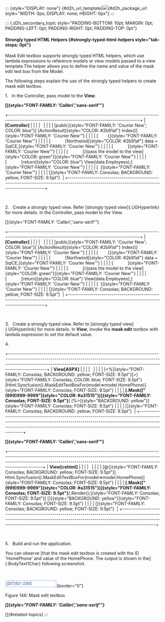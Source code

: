 ::: {style="DISPLAY: none"}
[](ms-xhelp:///?Id=d2h_url_template){#d2h_url_template}![](!package_url!){#d2h_package_url style="WIDTH: 0px; DISPLAY: none; HEIGHT: 0px"}
:::

::: {.d2h_secondary_topic style="PADDING-BOTTOM: 10pt; MARGIN: 0pt; PADDING-LEFT: 0pt; PADDING-RIGHT: 0pt; PADDING-TOP: 0pt"}
#### Strongly typed HTML Helpers {#strongly-typed-html-helpers style="tab-stops: 0pt"}

Mask Edit textbox supports strongly typed HTML helpers, which use lambda expressions to reference models or view models passed to a view template.The helper allows you to define the name and value of the mask edit text box from the Model.

The following steps explain the use of the strongly typed helpers to create mask edit textbox.

1.   In the Controller, pass model to the **View**.

**[]{style="FONT-FAMILY: 'Calibri','sans-serif'"}** 

+------------------------------------------------------------------------------------------------------------------------------------------------+
| **\[Controller\]**                                                                                                                             |
|                                                                                                                                                |
|                                                                                                                                                |
|                                                                                                                                                |
| [public]{style="FONT-FAMILY: 'Courier New'; COLOR: blue"}[ [ActionResult]{style="COLOR: #2b91af"} Index()]{style="FONT-FAMILY: 'Courier New'"} |
|                                                                                                                                                |
| [        {]{style="FONT-FAMILY: 'Courier New'"}                                                                                                |
|                                                                                                                                                |
| [            [Northwind]{style="COLOR: #2b91af"} data = SqlCE;]{style="FONT-FAMILY: 'Courier New'"}                                            |
|                                                                                                                                                |
| [            ]{style="FONT-FAMILY: 'Courier New'"}                                                                                             |
|                                                                                                                                                |
| [            [//pass the model to the view]{style="COLOR: green"}]{style="FONT-FAMILY: 'Courier New'"}                                         |
|                                                                                                                                                |
| [            [return]{style="COLOR: blue"} View(data.Employees);]{style="FONT-FAMILY: 'Courier New'"}                                          |
|                                                                                                                                                |
| [  }]{style="FONT-FAMILY: 'Courier New'"}                                                                                                      |
|                                                                                                                                                |
| []{style="FONT-FAMILY: Consolas; BACKGROUND: yellow; FONT-SIZE: 9.5pt"}                                                                        |
+------------------------------------------------------------------------------------------------------------------------------------------------+

 

2.   Create a strongly typed view. Refer [strongly typed view]{.UGHyperlink} for more details. In the Controller, pass model to the View.

[]{style="FONT-FAMILY: 'Calibri','sans-serif'"} 

+------------------------------------------------------------------------------------------------------------------------------------------------+
| **\[Controller\]**                                                                                                                             |
|                                                                                                                                                |
|                                                                                                                                                |
|                                                                                                                                                |
| [public]{style="FONT-FAMILY: 'Courier New'; COLOR: blue"}[ [ActionResult]{style="COLOR: #2b91af"} Index()]{style="FONT-FAMILY: 'Courier New'"} |
|                                                                                                                                                |
| [        {]{style="FONT-FAMILY: 'Courier New'"}                                                                                                |
|                                                                                                                                                |
| [            [Northwind]{style="COLOR: #2b91af"} data = SqlCE;]{style="FONT-FAMILY: 'Courier New'"}                                            |
|                                                                                                                                                |
| [            ]{style="FONT-FAMILY: 'Courier New'"}                                                                                             |
|                                                                                                                                                |
| [            [//pass the model to the view]{style="COLOR: green"}]{style="FONT-FAMILY: 'Courier New'"}                                         |
|                                                                                                                                                |
| [            [return]{style="COLOR: blue"} View(data.Employees);]{style="FONT-FAMILY: 'Courier New'"}                                          |
|                                                                                                                                                |
| [  }]{style="FONT-FAMILY: 'Courier New'"}                                                                                                      |
|                                                                                                                                                |
| []{style="FONT-FAMILY: Consolas; BACKGROUND: yellow; FONT-SIZE: 9.5pt"}                                                                        |
+------------------------------------------------------------------------------------------------------------------------------------------------+

 

3.   Create a strongly typed view. Refer to [strongly typed view]{.UGHyperlink} for more details. In **View**, invoke the **mask edit** textbox with lambda expression to set the default value.

4. 

+-------------------------------------------------------------------------------------------------------------------------------------------------------------------------------------------------------------------------------------------------------------+
| **View\[ASPX\]**                                                                                                                                                                                                                                            |
|                                                                                                                                                                                                                                                             |
|                                                                                                                                                                                                                                                             |
|                                                                                                                                                                                                                                                             |
| [\<%]{style="FONT-FAMILY: Consolas; BACKGROUND: yellow; FONT-SIZE: 9.5pt"}[=]{style="FONT-FAMILY: Consolas; COLOR: blue; FONT-SIZE: 9.5pt"}[Html.Syncfusion().MaskEditTextBoxFor(model=\>model.HomePhone)]{style="FONT-FAMILY: Consolas; FONT-SIZE: 9.5pt"} |
|                                                                                                                                                                                                                                                             |
| **[.Mask([\"(999)999-9999\"]{style="COLOR: #a31515"})]{style="FONT-FAMILY: Consolas; FONT-SIZE: 9.5pt"}**[ [%\>]{style="BACKGROUND: yellow"}]{style="FONT-FAMILY: Consolas; FONT-SIZE: 9.5pt"}                                                              |
|                                                                                                                                                                                                                                                             |
| []{style="FONT-FAMILY: Consolas; BACKGROUND: yellow; FONT-SIZE: 9.5pt"}                                                                                                                                                                                     |
+-------------------------------------------------------------------------------------------------------------------------------------------------------------------------------------------------------------------------------------------------------------+

**[]{style="FONT-FAMILY: 'Calibri','sans-serif'"}** 

+-----------------------------------------------------------------------------------------------------------------------------------------------------------------------------------------------------------------------------------------------------------+
| **View\[cshtml\]**                                                                                                                                                                                                                                        |
|                                                                                                                                                                                                                                                           |
|                                                                                                                                                                                                                                                           |
|                                                                                                                                                                                                                                                           |
| [\@{]{style="FONT-FAMILY: Consolas; BACKGROUND: yellow; FONT-SIZE: 9.5pt"}[ Html.Syncfusion().MaskEditTextBoxFor(model=\>model.HomePhone)]{style="FONT-FAMILY: Consolas; FONT-SIZE: 9.5pt"}                                                               |
|                                                                                                                                                                                                                                                           |
| **[.Mask([\"(999)999-9999\"]{style="COLOR: #a31515"})]{style="FONT-FAMILY: Consolas; FONT-SIZE: 9.5pt"}**[.Render();]{style="FONT-FAMILY: Consolas; FONT-SIZE: 9.5pt"}[ [}]{style="BACKGROUND: yellow"}]{style="FONT-FAMILY: Consolas; FONT-SIZE: 9.5pt"} |
|                                                                                                                                                                                                                                                           |
| []{style="FONT-FAMILY: Consolas; BACKGROUND: yellow; FONT-SIZE: 9.5pt"}                                                                                                                                                                                   |
+-----------------------------------------------------------------------------------------------------------------------------------------------------------------------------------------------------------------------------------------------------------+

 

5.   Build and run the application.

You can observe [that the mask edit textbox is created with the ID 'HomePhone' and value of the HomePhone. The output is shown in the]{.BodyText1Char} following screenshot.

 

![Description: C:\\Work Place\\Work Trunk\\features\\SF4718\\MaskEditTextbox\\Concepts_features\\strongly_typed_helpers.png](ImagesExt/image56_159.png){border="0"}

Figure 146: Mask edit textbox

***[]{style="FONT-FAMILY: 'Calibri','sans-serif'"}*** 

[]{#related-topics}
:::
